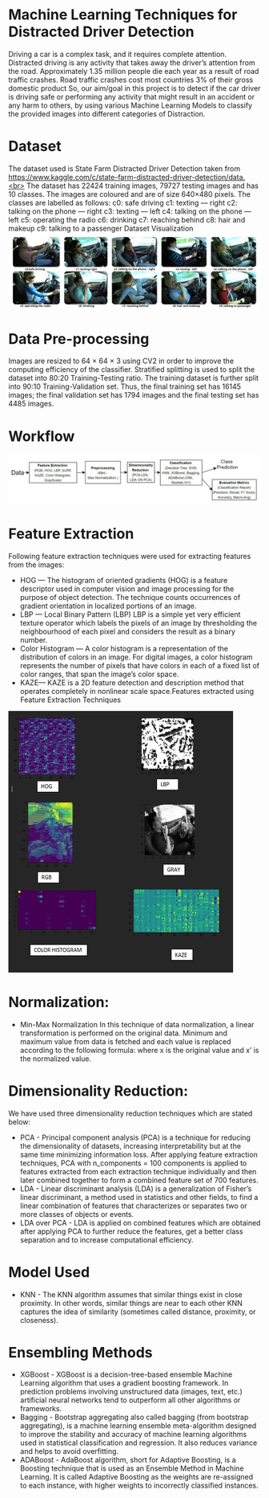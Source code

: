 # Machine Learning Techniques for Distracted Driver Detection
Driving a car is a complex task, and it requires complete attention. Distracted driving is any activity that takes away the driver’s attention from the road. Approximately 1.35 million people die each year as a result of road traffic crashes.
Road traffic crashes cost most countries 3% of their gross domestic product So, our aim/goal in this project is to detect if the car driver is driving safe or performing any activity that might result in an accident or any harm to others, by using various Machine Learning Models to classify the provided images into different categories of Distraction.
# Dataset
The dataset used is State Farm Distracted Driver Detection taken from https://www.kaggle.com/c/state-farm-distracted-driver-detection/data.<br>
The dataset has 22424 training images, 79727 testing images and has 10 classes. The images are coloured and are of size 640×480 pixels. The classes are labelled as follows:
c0: safe driving
c1: texting — right
c2: talking on the phone — right
c3: texting — left
c4: talking on the phone — left
c5: operating the radio
c6: drinking
c7: reaching behind
c8: hair and makeup
c9: talking to a passenger
Dataset Visualization
<img src="./imgs/img1.jpeg">
# Data Pre-processing
Images are resized to 64 × 64 × 3 using CV2 in order to improve the computing efficiency of the classifier.
Stratified splitting is used to split the dataset into 80:20 Training-Testing ratio. The training dataset is further split into 90:10 Training-Validation set.
Thus, the final training set has 16145 images; the final validation set has 1794 images and the final testing set has 4485 images.
# Workflow
<img src="./imgs/img2.jpeg">

# Feature Extraction

Following feature extraction techniques were used for extracting features from the images:
* HOG — The histogram of oriented gradients
(HOG) is a feature descriptor used in computer vision and image processing for the purpose of object detection. The technique counts occurrences of gradient orientation in localized portions of an image.
* LBP — Local Binary Pattern (LBP)
LBP is a simple yet very efficient texture operator which labels the pixels of an image by thresholding the neighbourhood of each pixel and considers the result as a binary number.
* Color Histogram — 
A color histogram is a representation of the distribution of colors in an image. For digital images, a color histogram represents the number of pixels that have colors in each of a fixed list of color ranges, that span the image’s color space.
* KAZE— 
KAZE is a 2D feature detection and description method that operates completely in nonlinear scale space.Features extracted using Feature Extraction Techniques
<img src="./imgs/img3.jpeg">

# Normalization: 
* Min-Max Normalization
In this technique of data normalization, a linear transformation is performed on the original data. Minimum and maximum value from data is fetched and each value is replaced according to the following formula:
where x is the original value and x’ is the normalized value.

# Dimensionality Reduction:

We have used three dimensionality reduction techniques which are stated below:
* PCA -
Principal component analysis (PCA) is a technique for reducing the dimensionality of datasets, increasing interpretability but at the same time minimizing information loss.
After applying feature extraction techniques, PCA with n_components = 100 components is applied to features extracted from each extraction technique individually and then later combined together to form a combined feature set of 700 features.
* LDA -
Linear discriminant analysis (LDA) is a generalization of Fisher’s linear discriminant, a method used in statistics and other fields, to find a linear combination of features that characterizes or separates two or more classes of objects or events.
* LDA over PCA -
LDA is applied on combined features which are obtained after applying PCA to further reduce the features, get a better class separation and to increase computational efficiency.
 # Model Used
 * KNN -
 The KNN algorithm assumes that similar things exist in close proximity. In other words, similar things are near to each other KNN captures the idea of similarity (sometimes     called distance, proximity, or closeness).
 
# Ensembling Methods
* XGBoost -
XGBoost is a decision-tree-based ensemble Machine Learning algorithm that uses a gradient boosting framework. In prediction problems involving unstructured data (images, text, etc.) artificial neural networks tend to outperform all other algorithms or frameworks.
* Bagging -
Bootstrap aggregating also called bagging (from bootstrap aggregating), is a machine learning ensemble meta-algorithm designed to improve the stability and accuracy of machine learning algorithms used in statistical classification and regression. It also reduces variance and helps to avoid overfitting.
* ADABoost -
AdaBoost algorithm, short for Adaptive Boosting, is a Boosting technique that is used as an Ensemble Method in Machine Learning. It is called Adaptive Boosting as the weights are re-assigned to each instance, with higher weights to incorrectly classified instances.
 
